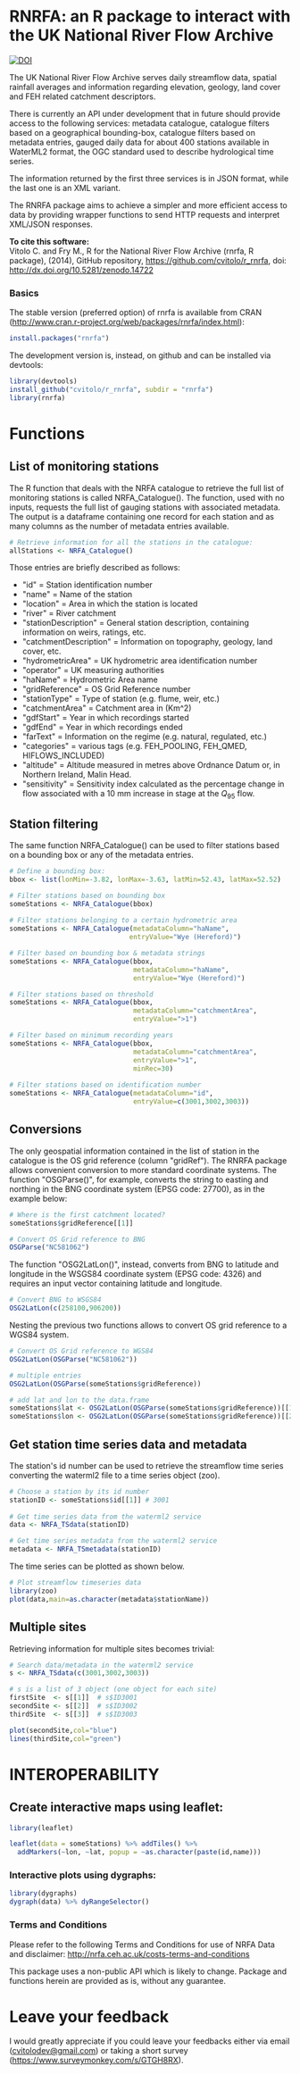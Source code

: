 RNRFA: an R package to interact with the UK National River Flow Archive
=======

[![DOI](https://zenodo.org/badge/doi/10.5281/zenodo.14722.svg)](http://dx.doi.org/10.5281/zenodo.14722)

The UK National River Flow Archive serves daily streamflow data, spatial rainfall averages and information regarding elevation, geology, land cover and FEH related catchment descriptors.

There is currently an API under development that in future should provide access to the following services: metadata catalogue, catalogue filters based on a geographical bounding-box, catalogue filters based on metadata entries, gauged daily data for about 400 stations available in WaterML2 format, the OGC standard used to describe hydrological time series.  

The information returned by the first three services is in JSON format, while the last one is an XML variant.

The RNRFA package aims to achieve a simpler and more efficient access to data by providing wrapper functions to send HTTP requests and interpret XML/JSON responses. 

**To cite this software:**  
Vitolo C. and Fry M., R for the National River Flow Archive (rnrfa, R package), (2014), GitHub repository, https://github.com/cvitolo/r_rnrfa, doi: http://dx.doi.org/10.5281/zenodo.14722

### Basics
The stable version (preferred option) of rnrfa is available from CRAN (http://www.cran.r-project.org/web/packages/rnrfa/index.html):

```R
install.packages("rnrfa")
```

The development version is, instead, on github and can be installed via devtools:

```R
library(devtools)
install_github("cvitolo/r_rnrfa", subdir = "rnrfa")
library(rnrfa)
```

# Functions

## List of monitoring stations
The R function that deals with the NRFA catalogue to retrieve the full list of monitoring stations is called NRFA_Catalogue(). The function, used with no inputs, requests the full list of gauging stations with associated metadata. The output is a dataframe containing one record for each station and as many columns as the number of metadata entries available. 

```R
# Retrieve information for all the stations in the catalogue:
allStations <- NRFA_Catalogue()
```

Those entries are briefly described as follows:
* "id" = Station identification number
* "name" = Name of the station
* "location" = Area in which the station is located
* "river" = River catchment
* "stationDescription" = General station description, containing information on weirs, ratings, etc.
* "catchmentDescription" = Information on topography, geology, land cover, etc.
* "hydrometricArea" = UK hydrometric area identification number
* "operator" = UK measuring authorities
* "haName" = Hydrometric Area name
* "gridReference" = OS Grid Reference number
* "stationType" = Type of station (e.g. flume, weir, etc.)
* "catchmentArea" = Catchment area in (Km^2)
* "gdfStart" = Year in which recordings started
* "gdfEnd" = Year in which recordings ended
* "farText" = Information on the regime (e.g. natural, regulated, etc.)
* "categories" = various tags (e.g. FEH\_POOLING, FEH\_QMED, HIFLOWS\_INCLUDED)
* "altitude" = Altitude measured in metres above Ordnance Datum or, in Northern Ireland, Malin Head.
* "sensitivity" = Sensitivity index calculated as the percentage change in flow associated with a 10 mm increase in stage at the $Q_{95}$ flow.

## Station filtering
The same function NRFA_Catalogue() can be used to filter stations based on a bounding box or any of the metadata entries. 

```R
# Define a bounding box:
bbox <- list(lonMin=-3.82, lonMax=-3.63, latMin=52.43, latMax=52.52)

# Filter stations based on bounding box
someStations <- NRFA_Catalogue(bbox)
                                  
# Filter stations belonging to a certain hydrometric area
someStations <- NRFA_Catalogue(metadataColumn="haName",
                              entryValue="Wye (Hereford)")

# Filter based on bounding box & metadata strings
someStations <- NRFA_Catalogue(bbox,
                               metadataColumn="haName",
                               entryValue="Wye (Hereford)")

# Filter stations based on threshold
someStations <- NRFA_Catalogue(bbox,
                               metadataColumn="catchmentArea",
                               entryValue=">1")

# Filter based on minimum recording years
someStations <- NRFA_Catalogue(bbox,
                               metadataColumn="catchmentArea",
                               entryValue=">1",
                               minRec=30)
                                  
# Filter stations based on identification number
someStations <- NRFA_Catalogue(metadataColumn="id",
                               entryValue=c(3001,3002,3003))
```

## Conversions
The only geospatial information contained in the list of station in the catalogue is the OS grid reference (column "gridRef"). The RNRFA package allows convenient conversion to more standard coordinate systems. The function "OSGParse()", for example, converts the string to easting and northing in the BNG coordinate system (EPSG code: 27700), as in the example below:

```R
# Where is the first catchment located?
someStations$gridReference[[1]]

# Convert OS Grid reference to BNG
OSGParse("NC581062")
```

The function "OSG2LatLon()", instead, converts from BNG to latitude and longitude in the WSGS84 coordinate system (EPSG code: 4326) and requires an input vector containing latitude and longitude.

```R
# Convert BNG to WSGS84
OSG2LatLon(c(258100,906200))
```

Nesting the previous two functions allows to convert OS grid reference to a WGS84 system. 
```R
# Convert OS Grid reference to WGS84 
OSG2LatLon(OSGParse("NC581062"))

# multiple entries 
OSG2LatLon(OSGParse(someStations$gridReference))

# add lat and lon to the data.frame
someStations$lat <- OSG2LatLon(OSGParse(someStations$gridReference))[[1]]
someStations$lon <- OSG2LatLon(OSGParse(someStations$gridReference))[[2]]

```

## Get station time series data and metadata 
The station's id number can be used to retrieve the streamflow time series converting the waterml2 file to a time series object (zoo).

```R
# Choose a station by its id number
stationID <- someStations$id[[1]] # 3001
 
# Get time series data from the waterml2 service
data <- NRFA_TSdata(stationID)

# Get time series metadata from the waterml2 service
metadata <- NRFA_TSmetadata(stationID)
```

The time series can be plotted as shown below.

```R
# Plot streamflow timeseries data
library(zoo)
plot(data,main=as.character(metadata$stationName))
```

## Multiple sites
Retrieving information for multiple sites becomes trivial:

```R 
# Search data/metadata in the waterml2 service
s <- NRFA_TSdata(c(3001,3002,3003))

# s is a list of 3 object (one object for each site)
firstSite  <- s[[1]]  # s$ID3001
secondSite <- s[[2]]  # s$ID3002
thirdSite  <- s[[3]]  # s$ID3003

plot(secondSite,col="blue")
lines(thirdSite,col="green")
```

# INTEROPERABILITY

## Create interactive maps using leaflet:

```R 
library(leaflet)

leaflet(data = someStations) %>% addTiles() %>%
  addMarkers(~lon, ~lat, popup = ~as.character(paste(id,name)))
```


### Interactive plots using dygraphs:

```R 
library(dygraphs)
dygraph(data) %>% dyRangeSelector()
```

### Terms and Conditions
Please refer to the following Terms and Conditions for use of NRFA Data and disclaimer: http://nrfa.ceh.ac.uk/costs-terms-and-conditions

This package uses a non-public API which is likely to change. Package and functions herein are provided as is, without any guarantee.

# Leave your feedback
I would greatly appreciate if you could leave your feedbacks either via email (cvitolodev@gmail.com) or taking a short survey (https://www.surveymonkey.com/s/GTGH8RX).

